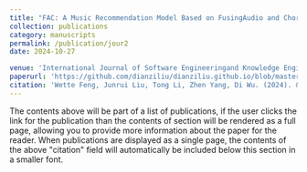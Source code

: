 ```yaml
---
title: "FAC: A Music Recommendation Model Based on FusingAudio and Chord Features (115"
collection: publications
category: manuscripts
permalink: /publication/jour2
date: 2024-10-27

venue: 'International Journal of Software Engineeringand Knowledge Engineer (IJSEKE, CCF C)'
paperurl: 'https://github.com/dianziliu/dianziliu.github.io/blob/master/files/[2][IJSEKE'22]FAC A Music Recommendation Model Based on Fusing'
citation: 'Wette Feng, Junrui Liu, Tong Li, Zhen Yang, Di Wu. (2024). &quot;FAC: A Music Recommendation Model Based on FusingAudio and Chord Features (115.&quot; <i>International Journal of Software Engineeringand Knowledge Engineer</i>. Vol. 32, Nos. 11 & 12 (2022) 1753–1770.'
---
```

The contents above will be part of a list of publications, if the user clicks the link for the publication than the contents of section will be rendered as a full page, allowing you to provide more information about the paper for the reader. When publications are displayed as a single page, the contents of the above "citation" field will automatically be included below this section in a smaller font.
